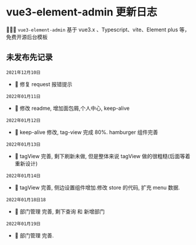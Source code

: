 # vue3-element-admin 更新日志

🎉🎉🔥 `vue3-element-admin` 基于 vue3.x 、Typescript、vite、Element plus 等，免费开源后台模板

## 未发布先记录

`2021年12月10日`

- 🐞 修复 request 报错提示

`2022年01月11日`

- 🐞 修改 readme, 增加面包屑,个人中心, keep-alive

`2022年01月12日`

- 🐞 keep-alive 修改, tag-view 完成 80%. hamburger 组件完善

`2022年01月13日`

- 🐞 tagView 完善, 剩下刷新未做, 但是整体来说 tagView 做的很粗糙(后面等着重新设计)

`2022年01月14日`

- 🐞 tagView 完善, 侧边设置组件增加.修改 store 的代码, 扩充 menu 数据.

`2022年01月18日18`

- 🐞 部门管理 完善, 剩下查询 和 新增部门

`2022年01月19日`

- 🐞 部门管理 完善.
